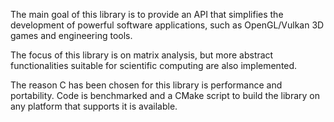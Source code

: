 The main goal of this library is to provide an API that simplifies the development of powerful software applications, such as OpenGL/Vulkan 3D games and engineering tools.

The focus of this library is on matrix analysis, but more abstract functionalities suitable for scientific computing are also implemented.

The reason C has been chosen for this library is performance and portability. Code is benchmarked and a CMake script to build the library on any platform that supports it is available.